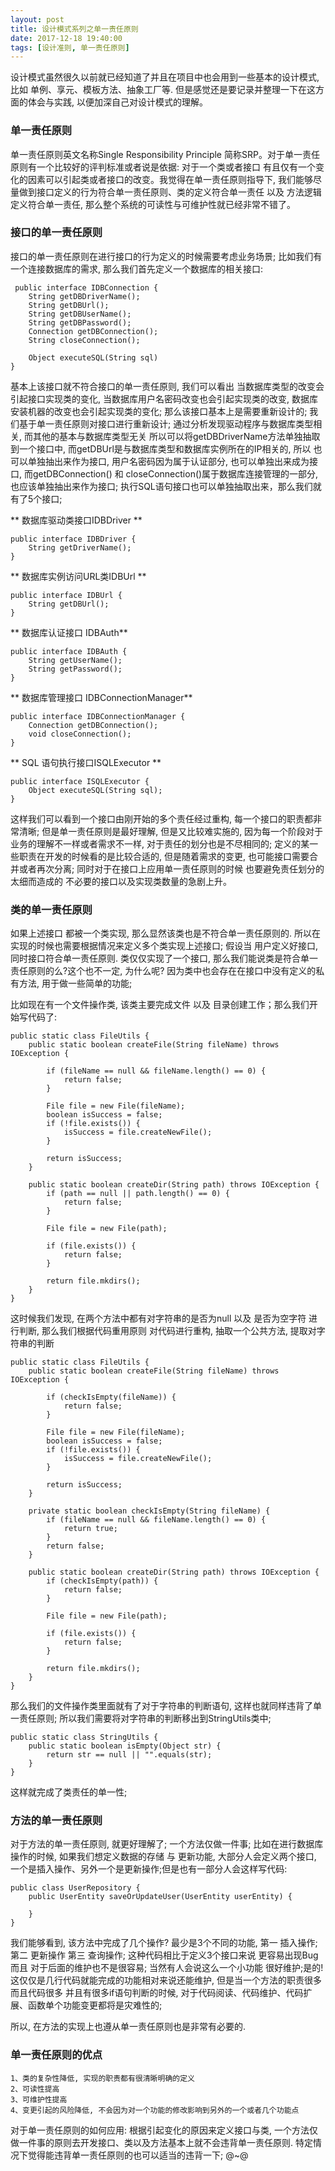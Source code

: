```yaml
---
layout: post
title: 设计模式系列之单一责任原则
date: 2017-12-18 19:40:00
tags: [设计准则, 单一责任原则]
---
```


设计模式虽然很久以前就已经知道了并且在项目中也会用到一些基本的设计模式, 比如 单例、享元、模板方法、抽象工厂等. 但是感觉还是要记录并整理一下在这方面的体会与实践, 以便加深自己对设计模式的理解。

###  单一责任原则

单一责任原则英文名称Single Responsibility Principle 简称SRP。对于单一责任原则有一个比较好的评判标准或者说是依据: 对于一个类或者接口 有且仅有一个变化的因素可以引起类或者接口的改变。我觉得在单一责任原则指导下, 我们能够尽量做到接口定义的行为符合单一责任原则、类的定义符合单一责任 以及 方法逻辑定义符合单一责任, 那么整个系统的可读性与可维护性就已经非常不错了。

### 接口的单一责任原则

接口的单一责任原则在进行接口的行为定义的时候需要考虑业务场景; 比如我们有一个连接数据库的需求, 那么我们首先定义一个数据库的相关接口:

     public interface IDBConnection {
        String getDBDriverName();
        String getDBUrl();
        String getDBUserName();
        String getDBPassword();
        Connection getDBConnection();
        String closeConnection();

        Object executeSQL(String sql)
    }

基本上该接口就不符合接口的单一责任原则, 我们可以看出 当数据库类型的改变会引起接口实现类的变化, 当数据库用户名密码改变也会引起实现类的改变, 数据库安装机器的改变也会引起实现类的变化; 那么该接口基本上是需要重新设计的; 我们基于单一责任原则对接口进行重新设计; 通过分析发现驱动程序与数据库类型相关, 而其他的基本与数据库类型无关 所以可以将getDBDriverName方法单独抽取到一个接口中, 而getDBUrl是与数据库类型和数据库实例所在的IP相关的, 所以 也可以单独抽出来作为接口, 用户名密码因为属于认证部分, 也可以单独出来成为接口, 而getDBConnection() 和 closeConnection()属于数据库连接管理的一部分, 也应该单独抽出来作为接口;  执行SQL语句接口也可以单独抽取出来，那么我们就有了5个接口;

** 数据库驱动类接口IDBDriver **

    public interface IDBDriver {
        String getDriverName();
    }

** 数据库实例访问URL类IDBUrl **

    public interface IDBUrl {
        String getDBUrl();
    }

** 数据库认证接口 IDBAuth**

    public interface IDBAuth {
        String getUserName();
        String getPassword();
    }

** 数据库管理接口 IDBConnectionManager**

    public interface IDBConnectionManager {
        Connection getDBConnection();
        void closeConnection();
    }

** SQL 语句执行接口ISQLExecutor **

    public interface ISQLExecutor {
        Object executeSQL(String sql);
    }

这样我们可以看到一个接口由刚开始的多个责任经过重构, 每一个接口的职责都非常清晰; 但是单一责任原则是最好理解, 但是又比较难实施的, 因为每一个阶段对于业务的理解不一样或者需求不一样, 对于责任的划分也是不尽相同的; 定义的某一些职责在开发的时候看的是比较合适的, 但是随着需求的变更, 也可能接口需要合并或者再次分离; 同时对于在接口上应用单一责任原则的时候 也要避免责任划分的太细而造成的 不必要的接口以及实现类数量的急剧上升。

### 类的单一责任原则

如果上述接口 都被一个类实现, 那么显然该类也是不符合单一责任原则的. 所以在实现的时候也需要根据情况来定义多个类实现上述接口;
假设当 用户定义好接口, 同时接口符合单一责任原则. 类仅仅实现了一个接口, 那么我们能说类是符合单一责任原则的么?这个也不一定, 为什么呢? 因为类中也会存在在接口中没有定义的私有方法, 用于做一些简单的功能;

比如现在有一个文件操作类, 该类主要完成文件 以及 目录创建工作；那么我们开始写代码了:

    public static class FileUtils {
        public static boolean createFile(String fileName) throws IOException {

            if (fileName == null && fileName.length() == 0) {
                return false;
            }

            File file = new File(fileName);
            boolean isSuccess = false;
            if (!file.exists()) {
                isSuccess = file.createNewFile();
            }

            return isSuccess;
        }

        public static boolean createDir(String path) throws IOException {
            if (path == null || path.length() == 0) {
                return false;
            }

            File file = new File(path);

            if (file.exists()) {
                return false;
            }

            return file.mkdirs();
        }
    }

这时候我们发现, 在两个方法中都有对字符串的是否为null 以及 是否为空字符 进行判断, 那么我们根据代码重用原则 对代码进行重构, 抽取一个公共方法, 提取对字符串的判断

    public static class FileUtils {
        public static boolean createFile(String fileName) throws IOException {

            if (checkIsEmpty(fileName)) {
                return false;
            }

            File file = new File(fileName);
            boolean isSuccess = false;
            if (!file.exists()) {
                isSuccess = file.createNewFile();
            }

            return isSuccess;
        }

        private static boolean checkIsEmpty(String fileName) {
            if (fileName == null && fileName.length() == 0) {
                return true;
            }
            return false;
        }

        public static boolean createDir(String path) throws IOException {
            if (checkIsEmpty(path)) {
                return false;
            }

            File file = new File(path);

            if (file.exists()) {
                return false;
            }

            return file.mkdirs();
        }
    }

那么我们的文件操作类里面就有了对于字符串的判断语句, 这样也就同样违背了单一责任原则; 所以我们需要将对字符串的判断移出到StringUtils类中; 

    public static class StringUtils {
        public static boolean isEmpty(Object str) {
            return str == null || "".equals(str);
        }
    }

这样就完成了类责任的单一性;

### 方法的单一责任原则

对于方法的单一责任原则, 就更好理解了; 一个方法仅做一件事; 比如在进行数据库操作的时候, 如果我们想定义数据的存储 与 更新功能, 大部分人会定义两个接口, 一个是插入操作、另外一个是更新操作;但是也有一部分人会这样写代码:

    public class UserRepository {
        public UserEntity saveOrUpdateUser(UserEntity userEntity) {

        }
    }

我们能够看到, 该方法中完成了几个操作? 最少是3个不同的功能, 第一 插入操作; 第二 更新操作 第三 查询操作; 这种代码相比于定义3个接口来说 更容易出现Bug 而且 对于后面的维护也不是很容易; 当然有人会说这么一个小功能 很好维护;是的!这仅仅是几行代码就能完成的功能相对来说还能维护, 但是当一个方法的职责很多 而且代码很多 并且有很多if语句判断的时候, 对于代码阅读、代码维护、代码扩展、函数单个功能变更都将是灾难性的;

所以, 在方法的实现上也遵从单一责任原则也是非常有必要的.

### 单一责任原则的优点

    1、类的复杂性降低, 实现的职责都有很清晰明确的定义
    2、可读性提高
    3、可维护性提高
    4、变更引起的风险降低, 不会因为对一个功能的修改影响到另外的一个或者几个功能点

对于单一责任原则的如何应用: 根据引起变化的原因来定义接口与类, 一个方法仅做一件事的原则去开发接口、类以及方法基本上就不会违背单一责任原则. 特定情况下觉得能违背单一责任原则的也可以适当的违背一下; @~@
